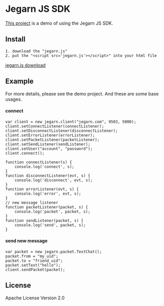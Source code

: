 # Jegarn JS SDK

[This project](https://github.com/Yaoguais/jegarn/tree/master/examples/web-chat-system)
is a demo of using the Jegarn JS SDK.




## Install

    1. download the "jegarn.js"
    2. put the "<script src='jegarn.js'></script>" into your html file

[jegarn.js download](https://github.com/Yaoguais/jegarn/blob/master/examples/web-chat-system/app/public/js/jegarn.js)




## Example

For more details, please see the demo project.
And these are some base usages.

#### connect

    var client = new jegarn.client("jegarn.com", 9503, 5000);
    client.setConnectListener(connectListener);
    client.setDisconnectListener(disconnectListener);
    client.setErrorListener(errorListener);
    client.setPacketListener(packetListener);
    client.setSendListener(sendListener);
    client.setUser("account", "password");
    client.connect();

    function connectListener(s) {
        console.log('connect', s);
    }
    function disconnectListener(evt, s) {
        console.log('disconnect', evt, s);
    }
    function errorListener(evt, s) {
        console.log('error', evt, s);
    }
    // new message listener
    function packetListener(packet, s) {
        console.log('packet', packet, s);
    }
    function sendListener(packet, s) {
        console.log('send', packet, s);
    }

#### send new message

    var packet = new jegarn.packet.TextChat();
    packet.from = "my_uid";
    packet.to = "friend_uid";
    packet.setText("hello");
    client.sendPacket(packet);




## License

Apache License Version 2.0